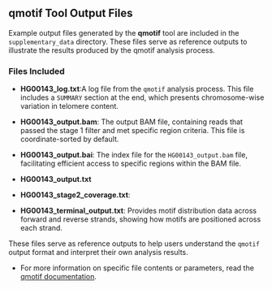 ## qmotif Tool Output Files

Example output files generated by the **qmotif** tool are included in the `supplementary_data` directory. These files serve as reference outputs to illustrate the results produced by the qmotif analysis process.

### Files Included

- **HG00143_log.txt**:A log file from the `qmotif` analysis process. This file includes a `SUMMARY` section at the end, which presents chromosome-wise variation in telomere content.

- **HG00143_output.bam**: The output BAM file, containing reads that passed the stage 1 filter and met specific region criteria. This file is coordinate-sorted by default.

- **HG00143_output.bai**: The index file for the `HG00143_output.bam` file, facilitating efficient access to specific regions within the BAM file.

- **HG00143_output.txt**
  
- **HG00143_stage2_coverage.txt**: 

- **HG00143_terminal_output.txt**: Provides motif distribution data across forward and reverse strands, showing how motifs are positioned across each strand.

 These files serve as reference outputs to help users understand the `qmotif` output format and interpret their own analysis results. 
  * For more information on specific file contents or parameters, read the [qmotif documentation](https://adamajava.readthedocs.io/en/latest/qmotif/qmotif_1_0/).







